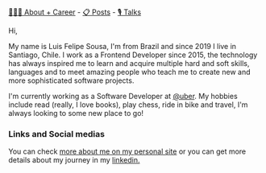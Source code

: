 [👨🏻‍💻 About + Career](https://felipesousa.space/about/)  - [📋 Posts](https://felipesousa.space) - [🎙 Talks](https://felipesousa.space/talks/)

Hi,

My name is Luis Felipe Sousa, I'm from Brazil and since 2019 I live in Santiago, Chile. I work as a Frontend Developer since 2015, the technology has always inspired me to learn and acquire multiple hard and soft skills, languages and to meet amazing people who teach me to create new and more sophisticated software projects.

I'm currently working as a Software Developer at [@uber](/https://github.com/uber). My hobbies include read (really, I love books), play chess, ride in bike and travel, I'm always looking to some new place to go!

### Links and Social medias

You can check [more about me on my personal site](https://www.felipesousa.space) or you can get more details about my journey in my [linkedin.](https://www.linkedin.com/in/luisfelipesousa/)

